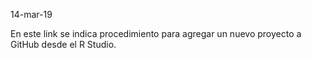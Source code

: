 14-mar-19

En este link se indica procedimiento para agregar un nuevo proyecto a GitHub desde el R Studio.